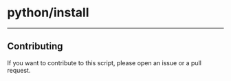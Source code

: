 # python/install

----

## Contributing

If you want to contribute to this script, please open an issue or a pull request.
